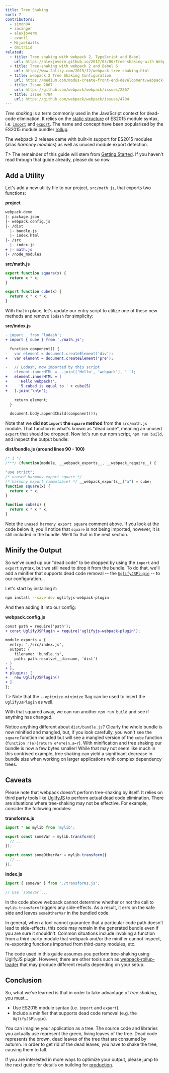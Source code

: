 ```yaml
---
title: Tree Shaking
sort: 7
contributors:
  - simon04
  - zacanger
  - alexjoverm
  - avant1
  - MijaelWatts
  - dmitriid
related:
  - title: Tree shaking with webpack 2, TypeScript and Babel
    url: https://alexjoverm.github.io/2017/03/06/Tree-shaking-with-Webpack-2-TypeScript-and-Babel/
  - title: Tree-shaking with webpack 2 and Babel 6
    url: http://www.2ality.com/2015/12/webpack-tree-shaking.html
  - title: webpack 2 Tree Shaking Configuration
    url: https://medium.com/modus-create-front-end-development/webpack-2-tree-shaking-configuration-9f1de90f3233#.15tuaw71x
  - title: Issue 2867
    url: https://github.com/webpack/webpack/issues/2867
  - title: Issue 4784
    url: https://github.com/webpack/webpack/issues/4784
---
```


_Tree shaking_ is a term commonly used in the JavaScript context for dead-code elimination. It relies on the [static structure](http://exploringjs.com/es6/ch_modules.html#static-module-structure) of ES2015 module syntax, i.e. [`import`](https://developer.mozilla.org/en-US/docs/Web/JavaScript/Reference/Statements/import) and [`export`](https://developer.mozilla.org/en-US/docs/Web/JavaScript/Reference/Statements/export). The name and concept have been popularized by the ES2015 module bundler [rollup](https://github.com/rollup/rollup).

The webpack 2 release came with built-in support for ES2015 modules (alias _harmony modules_) as well as unused module export detection.

T> The remainder of this guide will stem from [Getting Started](/guides/getting-started). If you haven't read through that guide already, please do so now.


## Add a Utility

Let's add a new utility file to our project, `src/math.js`, that exports two functions:

__project__

``` diff
webpack-demo
|- package.json
|- webpack.config.js
|- /dist
  |- bundle.js
  |- index.html
|- /src
  |- index.js
+ |- math.js
|- /node_modules
```

__src/math.js__

``` javascript
export function square(x) {
  return x * x;
}

export function cube(x) {
  return x * x * x;
}
```

With that in place, let's update our entry script to utilize one of these new methods and remove `lodash` for simplicity:

__src/index.js__

``` diff
- import _ from 'lodash';
+ import { cube } from './math.js';

  function component() {
-   var element = document.createElement('div');
+   var element = document.createElement('pre');

-   // Lodash, now imported by this script
-   element.innerHTML = _.join(['Hello', 'webpack'], ' ');
+   element.innerHTML = [
+     'Hello webpack!',
+     '5 cubed is equal to ' + cube(5)
+   ].join('\n\n');

    return element;
  }

  document.body.appendChild(component());
```

Note that we __did not `import` the `square` method__ from the `src/math.js` module. That function is what's known as "dead code", meaning an unused `export` that should be dropped. Now let's run our npm script, `npm run build`, and inspect the output bundle:

__dist/bundle.js (around lines 90 - 100)__

``` js
/* 1 */
/***/ (function(module, __webpack_exports__, __webpack_require__) {

"use strict";
/* unused harmony export square */
/* harmony export (immutable) */ __webpack_exports__["a"] = cube;
function square(x) {
  return x * x;
}

function cube(x) {
  return x * x * x;
}
```

Note the `unused harmony export square` comment above. If you look at the code below it, you'll notice that `square` is not being imported, however, it is still included in the bundle. We'll fix that in the next section.


## Minify the Output

So we've cued up our "dead code" to be dropped by using the `import` and `export` syntax, but we still need to drop it from the bundle. To do that, we'll add a minifier that supports dead code removal -- the [`UglifyJSPlugin`](/plugins/uglifyjs-webpack-plugin) -- to our configuration...

Let's start by installing it:

``` bash
npm install --save-dev uglifyjs-webpack-plugin
```

And then adding it into our config:

__webpack.config.js__

``` diff
const path = require('path');
+ const UglifyJSPlugin = require('uglifyjs-webpack-plugin');

module.exports = {
  entry: './src/index.js',
  output: {
    filename: 'bundle.js',
    path: path.resolve(__dirname, 'dist')
- }
+ },
+ plugins: [
+   new UglifyJSPlugin()
+ ]
};
```

T> Note that the `--optimize-minimize` flag can be used to insert the `UglifyJsPlugin` as well.

With that squared away, we can run another `npm run build` and see if anything has changed.

Notice anything different about `dist/bundle.js`? Clearly the whole bundle is now minified and mangled, but, if you look carefully, you won't see the `square` function included but will see a mangled version of the `cube` function (`function r(e){return e*e*e}n.a=r`). With minification and tree shaking our bundle is now a few bytes smaller! While that may not seem like much in this contrived example, tree shaking can yield a significant decrease in bundle size when working on larger applications with complex dependency trees.


## Caveats

Please note that webpack doesn't perform tree-shaking by itself. It relies on third party tools like [UglifyJS](/plugins/uglifyjs-webpack-plugin/) to perform actual dead code elimination. There are situations where tree-shaking may not be effective. For example, consider the following modules:

__transforms.js__

``` js
import * as mylib from 'mylib';

export const someVar = mylib.transform({
  // ...
});

export const someOtherVar = mylib.transform({
  // ...
});
```

__index.js__

``` js
import { someVar } from './transforms.js';

// Use `someVar`...
```

In the code above webpack cannot determine whether or not the call to `mylib.transform` triggers any side-effects. As a result, it errs on the safe side and leaves `someOtherVar` in the bundled code.

In general, when a tool cannot guarantee that a particular code path doesn't lead to side-effects, this code may remain in the generated bundle even if you are sure it shouldn't. Common situations include invoking a function from a third-party module that webpack and/or the minifier cannot inspect, re-exporting functions imported from third-party modules, etc.

The code used in this guide assumes you perform tree-shaking using UglifyJS plugin. However, there are other tools such as [webpack-rollup-loader](https://github.com/erikdesjardins/webpack-rollup-loader) that may produce different results depending on your setup.


## Conclusion

So, what we've learned is that in order to take advantage of _tree shaking_, you must...

- Use ES2015 module syntax (i.e. `import` and `export`).
- Include a minifier that supports dead code removal (e.g. the `UglifyJSPlugin`).

You can imagine your application as a tree. The source code and libraries you actually use represent the green, living leaves of the tree. Dead code represents the brown, dead leaves of the tree that are consumed by autumn. In order to get rid of the dead leaves, you have to shake the tree, causing them to fall.

If you are interested in more ways to optimize your output, please jump to the next guide for details on building for [production](/guides/production).
